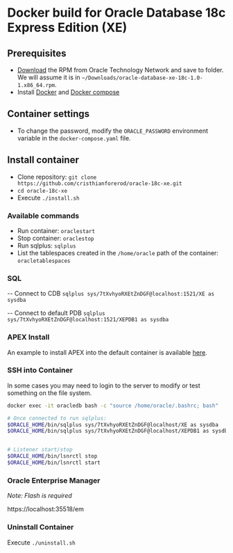 # Docker build for Oracle Database 18c Express Edition (XE)

## Prerequisites

- [Download](https://drive.google.com/file/d/1P4tGL1IJq_NPtlZs8KvX_nxCbWeYkkvI/view?usp=sharing) the RPM from Oracle Technology Network and     save to folder. We will assume it is in `~/Downloads/oracle-database-xe-18c-1.0-1.x86_64.rpm`.
- Install [Docker](https://docs.docker.com/engine/install/) and [Docker compose](https://docs.docker.com/compose/install/)

## Container settings

- To change the password, modify the `ORACLE_PASSWORD` environment variable in the `docker-compose.yaml` file.

## Install container

- Clone repository: `git clone https://github.com/cristhianforerod/oracle-18c-xe.git`
- `cd oracle-18c-xe`
- Execute `./install.sh`

### Available commands

- Run container: `oraclestart`
- Stop container: `oraclestop`
- Run sqlplus: `sqlplus`
- List the tablespaces created in the `/home/oracle` path of the container: `oracletablespaces`

### SQL

-- Connect to CDB
`sqlplus sys/7tXvhyoRXEtZnDGF@localhost:1521/XE as sysdba`


-- Connect to default PDB
`sqlplus sys/7tXvhyoRXEtZnDGF@localhost:1521/XEPDB1 as sysdba`

### APEX Install

An example to install APEX into the default container is available [here](docs/apex-install.md).

### SSH into Container

In some cases you may need to login to the server to modify or test something on the file system.

```bash
docker exec -it oracledb bash -c "source /home/oracle/.bashrc; bash"

# Once connected to run sqlplus:
$ORACLE_HOME/bin/sqlplus sys/7tXvhyoRXEtZnDGF@localhost/XE as sysdba
$ORACLE_HOME/bin/sqlplus sys/7tXvhyoRXEtZnDGF@localhost/XEPDB1 as sysdba


# Listener start/stop
$ORACLE_HOME/bin/lsnrctl stop
$ORACLE_HOME/bin/lsnrctl start
```

### Oracle Enterprise Manager

_Note: Flash is required_</br>

https://localhost:35518/em

### Uninstall Container

Execute `./uninstall.sh`

